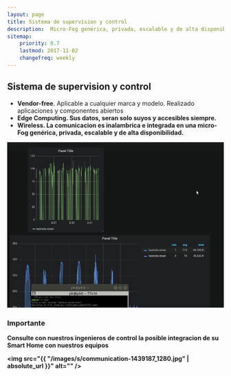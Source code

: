 ```yaml
---
layout: page
title: Sistema de supervision y control
description:  Micro-Fog genérica, privada, escalable y de alta disponibilidad
sitemap:
    priority: 0.7
    lastmod: 2017-11-02
    changefreq: weekly
---
```

## Sistema de supervision y control

- <b>Vendor-free</b>. Aplicable a cualquier marca y modelo.  Realizado aplicaciones y componentes abiertos
- <b>Edge Computing<b>. Sus datos, seran solo suyos y accesibles siempre.  
- <b>Wireless</b>. La comunicacion es inalambrica e integrada en una micro-Fog genérica, privada, escalable y de alta disponibilidad.

![](pp.gif)





### Importante
<div class="box">
  <p>
Consulte con nuestros ingenieros de control la  posible integracion de su Smart Home con nuestros equipos
  </p>
</div>

<span class="image fit"><img src="{{ "/images/s/communication-1439187_1280.jpg" | absolute_url }}" alt="" /></span>

